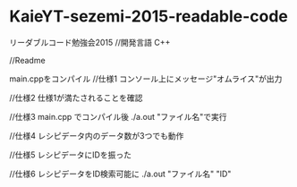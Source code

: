 # KaieYT-sezemi-2015-readable-code
リーダブルコード勉強会2015
//開発言語
C++

//Readme

main.cppをコンパイル
//仕様1
コンソール上にメッセージ"オムライス"が出力

//仕様2
仕様1が満たされることを確認

//仕様3
main.cpp でコンパイル後
./a.out "ファイル名"で実行

//仕様4
レシピデータ内のデータ数が3つでも動作

//仕様5
レシピデータにIDを振った

//仕様6
レシピデータをID検索可能に
./a.out "ファイル名" "ID"
